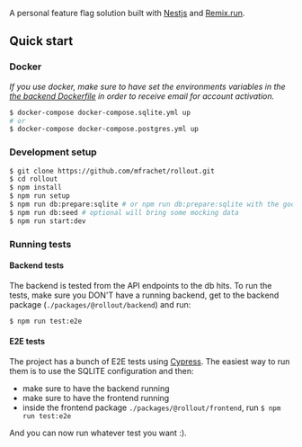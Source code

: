 A personal feature flag solution built with [Nestjs](https://nestjs.com/) and [Remix.run](https://remix.run/).

## Quick start

### Docker

_If you use docker, make sure to have set the environments variables in the [the backend Dockerfile](./packages/@rollout/backend/Dockerfile) in order to receive email for account activation._

```sh
$ docker-compose docker-compose.sqlite.yml up
# or
$ docker-compose docker-compose.postgres.yml up
```

### Development setup

```sh
$ git clone https://github.com/mfrachet/rollout.git
$ cd rollout
$ npm install
$ npm run setup
$ npm run db:prepare:sqlite # or npm run db:prepare:sqlite with the good env variables
$ npm run db:seed # optional will bring some mocking data
$ npm run start:dev
```

### Running tests

#### Backend tests

The backend is tested from the API endpoints to the db hits. To run the tests, make sure you DON'T have a running backend, get to the backend package (`./packages/@rollout/backend`) and run:

```sh
$ npm run test:e2e
```

#### E2E tests

The project has a bunch of E2E tests using [Cypress](https://www.cypress.io/). The easiest way to run them is to use the SQLITE configuration and then:

- make sure to have the backend running
- make sure to have the frontend running
- inside the frontend package `./packages/@rollout/frontend`, run `$ npm run test:e2e`

And you can now run whatever test you want :).
